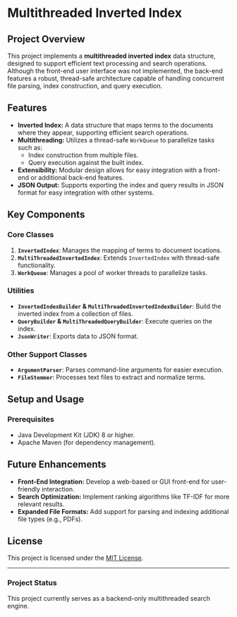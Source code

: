# Multithreaded Inverted Index

## Project Overview
This project implements a **multithreaded inverted index** data structure, designed to support efficient text processing and search operations. Although the front-end user interface was not implemented, the back-end features a robust, thread-safe architecture capable of handling concurrent file parsing, index construction, and query execution.

## Features
- **Inverted Index:** A data structure that maps terms to the documents where they appear, supporting efficient search operations.
- **Multithreading:** Utilizes a thread-safe `WorkQueue` to parallelize tasks such as:
  - Index construction from multiple files.
  - Query execution against the built index.
- **Extensibility:** Modular design allows for easy integration with a front-end or additional back-end features.
- **JSON Output:** Supports exporting the index and query results in JSON format for easy integration with other systems.

## Key Components
### Core Classes
1. **`InvertedIndex`**: Manages the mapping of terms to document locations.
2. **`MultiThreadedInvertedIndex`**: Extends `InvertedIndex` with thread-safe functionality.
3. **`WorkQueue`**: Manages a pool of worker threads to parallelize tasks.

### Utilities
- **`InvertedIndexBuilder` & `MultiThreadedInvertedIndexBuilder`**: Build the inverted index from a collection of files.
- **`QueryBuilder` & `MultiThreadedQueryBuilder`**: Execute queries on the index.
- **`JsonWriter`**: Exports data to JSON format.

### Other Support Classes
- **`ArgumentParser`**: Parses command-line arguments for easier execution.
- **`FileStemmer`**: Processes text files to extract and normalize terms.

## Setup and Usage
### Prerequisites
- Java Development Kit (JDK) 8 or higher.
- Apache Maven (for dependency management).

## Future Enhancements
- **Front-End Integration:** Develop a web-based or GUI front-end for user-friendly interaction.
- **Search Optimization:** Implement ranking algorithms like TF-IDF for more relevant results.
- **Expanded File Formats:** Add support for parsing and indexing additional file types (e.g., PDFs).

## License
This project is licensed under the [MIT License](LICENSE).

---

### Project Status
This project currently serves as a backend-only multithreaded search engine.

